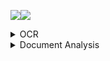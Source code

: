 <a><img src='https://img.shields.io/badge/build-passing-brightgreen?style=plastic'></a><a href='https://github.com/Vincentqyw/cv-arxiv-daily'><img src='https://img.shields.io/badge/ref-url-blue?style=plastic&logo=github'></a>
<details>  <summary>OCR</summary>

**2024-01-19** **2401.10741** **[Character Recognition in Byzantine Seals with Deep Neural Networks](http://arxiv.org/abs/2401.10741)**

**2024-01-16** **2401.08035** **[BanglaNet: Bangla Handwritten Character Recognition using Ensembling of Convolutional Neural Network](http://arxiv.org/abs/2401.08035)**

**2024-01-15** **2401.07787** **[Improving OCR Quality in 19th Century Historical Documents Using a Combined Machine Learning Based Approach](http://arxiv.org/abs/2401.07787)**

**2024-01-07** **2401.03499** **[Re:Draw -- Context Aware Translation as a Controllable Method for Artistic Production](http://arxiv.org/abs/2401.03499)**

**2024-01-01** **2401.00971** **[Efficient Multi-domain Text Recognition Deep Neural Network Parameterization with Residual Adapters](http://arxiv.org/abs/2401.00971)**

**2023-12-31** **2401.00435** **[Bidirectional Trained Tree-Structured Decoder for Handwritten Mathematical Expression Recognition](http://arxiv.org/abs/2401.00435)**

**2024-01-02** **2401.00028** **[Large OCR Model:An Empirical Study of Scaling Law for OCR](http://arxiv.org/abs/2401.00028)**

**2023-12-28** **2312.16894** **[Chaurah: A Smart Raspberry Pi based Parking System](http://arxiv.org/abs/2312.16894)**

**2023-12-20** **2312.12773** **[Segmenting Messy Text: Detecting Boundaries in Text Derived from Historical Newspaper Images](http://arxiv.org/abs/2312.12773)**

**2023-12-19** **2312.11812** **[Advancements and Challenges in Arabic Optical Character Recognition: A Comprehensive Survey](http://arxiv.org/abs/2312.11812)**

**2023-12-18** **2312.11043** **[TDeLTA: A Light-weight and Robust Table Detection Method based on Learning Text Arrangement](http://arxiv.org/abs/2312.11043)**

**2023-12-16** **2312.10372** **[When Graph Data Meets Multimodal: A New Paradigm for Graph Understanding and Reasoning](http://arxiv.org/abs/2312.10372)**

**2023-12-15** **2312.09880** **[Information Extraction from Unstructured data using Augmented-AI and Computer Vision](http://arxiv.org/abs/2312.09880)**

**2023-12-15** **2312.10108** **[Privacy-Aware Document Visual Question Answering](http://arxiv.org/abs/2312.10108)**

**2023-12-13** **2312.07925** **[Polar-Doc: One-Stage Document Dewarping with Multi-Scope Constraints under Polar Representation](http://arxiv.org/abs/2312.07925)**

**2023-12-12** **2312.07627** **[Multimodal Sentiment Analysis: Perceived vs Induced Sentiments](http://arxiv.org/abs/2312.07627)**

**2023-12-11** **2312.06841** **[memorAIs: an Optical Character Recognition and Rule-Based Medication Intake Reminder-Generating Solution](http://arxiv.org/abs/2312.06841)**

**2023-12-11** **2312.06109** **[Vary: Scaling up the Vision Vocabulary for Large Vision-Language Models](http://arxiv.org/abs/2312.06109)**

**2023-12-11** **2312.06075** **[Oracle Character Recognition using Unsupervised Discriminative Consistency Network](http://arxiv.org/abs/2312.06075)**

**2023-12-05** **2312.02699** **[Enhancing Vehicle Entrance and Parking Management: Deep Learning Solutions for Efficiency and Security](http://arxiv.org/abs/2312.02699)**

</details><details>  <summary>Document Analysis</summary>

**2024-01-23** **2401.12513** **[Detecting and recognizing characters in Greek papyri with YOLOv8, DeiT and SimCLR](http://arxiv.org/abs/2401.12513)**

**2024-01-22** **2401.11874** **[Detect-Order-Construct: A Tree Construction based Approach for Hierarchical Document Structure Analysis](http://arxiv.org/abs/2401.11874)**

**2024-01-22** **2401.11831** **[A Fair Evaluation of Various Deep Learning-Based Document Image Binarization Approaches](http://arxiv.org/abs/2401.11831)**

**2024-01-16** **2401.08425** **[U-DIADS-Bib: a full and few-shot pixel-precise dataset for document layout analysis of ancient manuscripts](http://arxiv.org/abs/2401.08425)**

**2024-01-06** **2401.06782** **[Semantic Similarity Matching for Patent Documents Using Ensemble BERT-related Model and Novel Text Processing Method](http://arxiv.org/abs/2401.06782)**

**2023-12-26** **2312.16268** **[360 Layout Estimation via Orthogonal Planes Disentanglement and Multi-view Geometric Consistency Perception](http://arxiv.org/abs/2312.16268)**

**2023-12-20** **2312.12908** **[The Common Optical Music Recognition Evaluation Framework](http://arxiv.org/abs/2312.12908)**

**2024-01-21** **2312.11532** **[Topic-VQ-VAE: Leveraging Latent Codebooks for Flexible Topic-Guided Document Generation](http://arxiv.org/abs/2312.11532)**

**2023-12-15** **2312.09038** **[Object Recognition from Scientific Document based on Compartment Refinement Framework](http://arxiv.org/abs/2312.09038)**

**2023-12-13** **2312.07824** **[A Deep Learning-Based System for Automatic Case Summarization](http://arxiv.org/abs/2312.07824)**

**2023-12-08** **2312.05402** **[Towards Controlled Table-to-Text Generation with Scientific Reasoning](http://arxiv.org/abs/2312.05402)**

**2023-12-06** **2312.03946** **[A Layer-Wise Tokens-to-Token Transformer Network for Improved Historical Document Image Enhancement](http://arxiv.org/abs/2312.03946)**

**2023-12-06** **2312.03568** **[DocBinFormer: A Two-Level Transformer Network for Effective Document Image Binarization](http://arxiv.org/abs/2312.03568)**

**2023-11-29** **2311.17786** **[DSS: Synthesizing long Digital Ink using Data augmentation, Style encoding and Split generation](http://arxiv.org/abs/2311.17786)**

**2023-11-27** **2311.13721** **[Nova$^+$: Generative Language Models for Binaries](http://arxiv.org/abs/2311.13721)**

**2023-11-22** **2311.12161** **[ChemScraper: Graphics Extraction, Molecular Diagram Parsing, and Annotated Data Generation for PDF Images](http://arxiv.org/abs/2311.12161)**

**2023-11-20** **2311.12137** **[Space Diplomacy and the Artemis Accords](http://arxiv.org/abs/2311.12137)**

**2023-11-20** **2311.11856** **[FATURA: A Multi-Layout Invoice Image Dataset for Document Analysis and Understanding](http://arxiv.org/abs/2311.11856)**

**2024-01-03** **2311.07878** **[Evaluating LLMs on Document-Based QA: Exact Answer Selection and Numerical Extraction using Cogtale dataset](http://arxiv.org/abs/2311.07878)**

**2023-10-31** **2310.20316** **[HWD: A Novel Evaluation Score for Styled Handwritten Text Generation](http://arxiv.org/abs/2310.20316)**

</details>